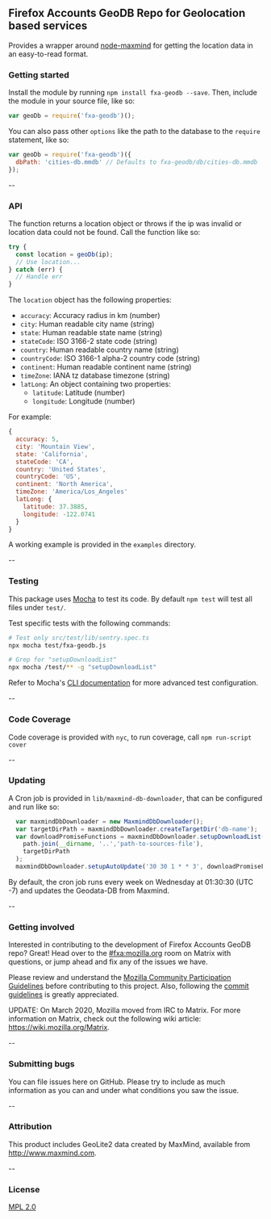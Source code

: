 ## Firefox Accounts GeoDB Repo for Geolocation based services

Provides a wrapper around [node-maxmind](https://github.com/runk/node-maxmind) for getting the location data in an easy-to-read format.

### Getting started

Install the module by running `npm install fxa-geodb --save`. Then, include the module in your source file, like so:

```JavaScript
var geoDb = require('fxa-geodb')();
```

You can also pass other `options` like the path to the database to the `require` statement, like so:

```JavaScript
var geoDb = require('fxa-geodb')({
  dbPath: 'cities-db.mmdb' // Defaults to fxa-geodb/db/cities-db.mmdb
});
```

--

### API

The function returns a location object
or throws if the ip was invalid
or location data could not be found.
Call the function like so:

```JavaScript
try {
  const location = geoDb(ip);
  // Use location...
} catch (err) {
  // Handle err
}
```

The `location` object has the following properties:

- `accuracy`: Accuracy radius in km (number)
- `city`: Human readable city name (string)
- `state`: Human readable state name (string)
- `stateCode`: ISO 3166-2 state code (string)
- `country`: Human readable country name (string)
- `countryCode`: ISO 3166-1 alpha-2 country code (string)
- `continent`: Human readable continent name (string)
- `timeZone`: IANA tz database timezone (string)
- `latLong`: An object containing two properties:
  - `latitude`: Latitude (number)
  - `longitude`: Longitude (number)

For example:

```js
{
  accuracy: 5,
  city: 'Mountain View',
  state: 'California',
  stateCode: 'CA',
  country: 'United States',
  countryCode: 'US',
  continent: 'North America',
  timeZone: 'America/Los_Angeles'
  latLong: {
    latitude: 37.3885,
    longitude: -122.0741
  }
}
```

A working example is provided in the `examples` directory.

--

### Testing

This package uses [Mocha](https://mochajs.org/) to test its code. By default `npm test` will test all files under `test/`.

Test specific tests with the following commands:

```bash
# Test only src/test/lib/sentry.spec.ts
npx mocha test/fxa-geodb.js

# Grep for "setupDownloadList"
npx mocha /test/** -g "setupDownloadList"
```

Refer to Mocha's [CLI documentation](https://mochajs.org/#command-line-usage) for more advanced test configuration.

--

### Code Coverage

Code coverage is provided with `nyc`, to run coverage, call `npm run-script cover`

--

### Updating

A Cron job is provided in `lib/maxmind-db-downloader`, that can be configured and run like so:

```JavaScript
  var maxmindDbDownloader = new MaxmindDbDownloader();
  var targetDirPath = maxmindDbDownloader.createTargetDir('db-name');
  var downloadPromiseFunctions = maxmindDbDownloader.setupDownloadList(
    path.join(__dirname, '..','path-to-sources-file'),
    targetDirPath
  );
  maxmindDbDownloader.setupAutoUpdate('30 30 1 * * 3', downloadPromiseFunctions);
```

By default, the cron job runs every week on Wednesday at 01:30:30 (UTC -7) and updates the Geodata-DB from Maxmind.

--

### Getting involved

Interested in contributing to the development of Firefox Accounts GeoDB repo? Great! Head over to the [#fxa:mozilla.org](https://chat.mozilla.org/#/room/#fxa:mozilla.org) room on Matrix with questions, or jump ahead and fix any of the issues we have.

Please review and understand the [Mozilla Community Participation Guidelines](https://www.mozilla.org/en-US/about/governance/policies/participation/) before contributing to this project. Also, following the [commit guidelines](https://github.com/mozilla/fxa/blob/master/CONTRIBUTING.md#git-commit-guidelines) is greatly appreciated.

UPDATE: On March 2020, Mozilla moved from IRC to Matrix. For more information on Matrix, check out the following wiki article: <https://wiki.mozilla.org/Matrix>.

--

### Submitting bugs

You can file issues here on GitHub. Please try to include as much information as you can and under what conditions you saw the issue.

--

### Attribution

This product includes GeoLite2 data created by MaxMind, available from
<a href="http://www.maxmind.com">http://www.maxmind.com</a>.

--

### License

[MPL 2.0](LICENSE)

